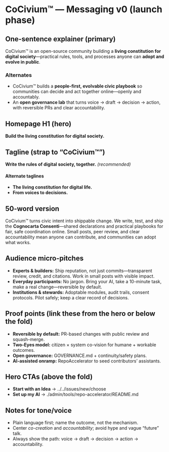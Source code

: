 <!-- status: stub; target: 150+ words -->
# CoCivium™ — Messaging v0 (launch phase)

## One-sentence explainer (primary)
CoCivium™ is an open-source community building a **living constitution for digital society**—practical rules, tools, and processes anyone can **adopt and evolve in public**.

### Alternates
- CoCivium™ builds a **people-first, evolvable civic playbook** so communities can decide and act together online—openly and accountably.
- An **open governance lab** that turns voice → draft → decision → action, with reversible PRs and clear accountability.

## Homepage H1 (hero)
**Build the living constitution for digital society.**

## Tagline (strap to “CoCivium™”)
**Write the rules of digital society, together.**  *(recommended)*

#### Alternate taglines
- **The living constitution for digital life.**
- **From voices to decisions.**

## 50-word version
CoCivium™ turns civic intent into shippable change. We write, test, and ship the **Cognocarta Consenti**—shared declarations and practical playbooks for fair, safe coordination online. Small posts, peer review, and clear accountability mean anyone can contribute, and communities can adopt what works.

## Audience micro-pitches
- **Experts & builders:** Ship reputation, not just commits—transparent review, credit, and citations. Work in small posts with visible impact.
- **Everyday participants:** No jargon. Bring your AI, take a 10-minute task, make a real change—reversible by default.
- **Institutions & stewards:** Adoptable modules, audit trails, consent protocols. Pilot safely; keep a clear record of decisions.

## Proof points (link these from the hero or below the fold)
- **Reversible by default:** PR-based changes with public review and squash-merge.
- **Two-Eyes model:** citizen × system co-vision for humane + workable outcomes.
- **Open governance:** GOVERNANCE.md + continuity/safety plans.
- **AI-assisted onramp:** RepoAccelerator to seed contributors’ assistants.

## Hero CTAs (above the fold)
- **Start with an Idea** → ../../issues/new/choose
- **Set up my AI** → ./admin/tools/repo-accelerator/README.md

## Notes for tone/voice
- Plain language first; name the outcome, not the mechanism.
- Center *co-creation* and *accountability*; avoid hype and vague “future” talk.
- Always show the path: voice → draft → decision → action → accountability.


